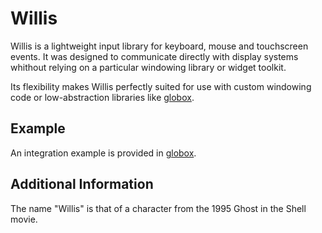# Willis
Willis is a lightweight input library for keyboard, mouse and touchscreen events.
It was designed to communicate directly with display systems whithout relying on
a particular windowing library or widget toolkit.

Its flexibility makes Willis perfectly suited for use with custom windowing code
or low-abstraction libraries like [globox](https://github.com/cylgom/globox).

## Example
An integration example is provided in [globox](https://github.com/cylgom/globox).

## Additional Information
The name "Willis" is that of a character from the 1995 Ghost in the Shell movie.
